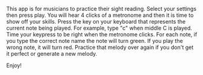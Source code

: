 This app is for musicians to practice their sight reading. Select your settings then press play. You will hear 4 clicks of a metronome and then it is time to show off your skills. Press the key on your keyboard that represents the current note being played. For example, type "c" when middle C is played. Time your keypress to be right when the metronome clicks. For each note, if you type the correct note name the note will turn green. If you play the wrong note, it will turn red. Practice that melody over again if you don't get it perfect or generate a new melody.

Enjoy!
